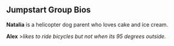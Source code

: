 ## Jumpstart Group Bios

**Natalia** is a helicopter dog parent who loves cake and ice cream.

**Alex** >*likes to ride bicycles but not when its 95 degrees outside.* 
